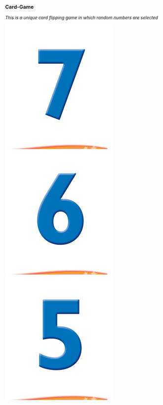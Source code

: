 ### Card-Game

*This is a unique card flipping game in which random numbers are selected*

![Number](./imgs/seven.jpg)
![Number](./imgs/six.jpg)
![Number](./imgs/five.jpg)
